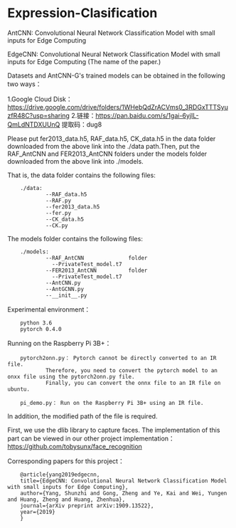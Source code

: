 # Expression-Clasification
AntCNN: Convolutional Neural Network Classification Model with small inputs for Edge Computing

EdgeCNN: Convolutional Neural Network Classification Model with small inputs for Edge Computing (The name of the paper.)

Datasets and AntCNN-G's trained models can be obtained in the following two ways：

1.Google Cloud Disk：https://drive.google.com/drive/folders/1WHebQdZrACVms0_3RDGxTTTSyuzfR48C?usp=sharing
2.链接：https://pan.baidu.com/s/1gai-6yjIL-QmLdNTDXUUnQ 
提取码：dug8

Please put fer2013_data.h5, RAF_data.h5, CK_data.h5 in the data folder downloaded from the above link into the ./data path.Then, put the RAF_AntCNN and FER2013_AntCNN folders under the models folder downloaded from the above link into ./models.

That is, the data folder contains the following files: 
        
        ./data:         
                --RAF_data.h5          
                --RAF.py             
                --fer2013_data.h5             
                --fer.py
                --CK_data.h5         
                --CK.py
                
                
The models folder contains the following files: 

        ./models: 
                --RAF_AntCNN              folder  
                  --PrivateTest_model.t7  
                --FER2013_AntCNN          folder  
                  --PrivateTest_model.t7
                --AntCNN.py
                --AntGCNN.py
                --__init__.py
        
Experimental environment：

        python 3.6
        pytorch 0.4.0
       
Running on the Raspberry Pi 3B+：
        
        pytorch2onn.py： Pytorch cannot be directly converted to an IR file. 
                Therefore, you need to convert the pytorch model to an onxx file using the pytorch2onn.py file.
                Finally, you can convert the onnx file to an IR file on ubuntu.
        
        pi_demo.py： Run on the Raspberry Pi 3B+ using an IR file.
In addition, the modified path of the file is required.

First, we use the dlib library to capture faces. The  implementation of this part can be viewed in our other project  implementation：https://github.com/tobysunx/face_recognition


Corresponding papers for this project：

        @article{yang2019edgecnn,
        title={EdgeCNN: Convolutional Neural Network Classification Model with small inputs for Edge Computing},
        author={Yang, Shunzhi and Gong, Zheng and Ye, Kai and Wei, Yungen and Huang, Zheng and Huang, Zhenhua},
        journal={arXiv preprint arXiv:1909.13522},
        year={2019}
        }
